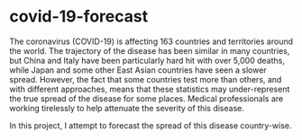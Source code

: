 # covid-19-forecast

The coronavirus (COVID-19) is affecting 163 countries and territories around the world. The trajectory of the disease has been similar in many countries, but China and Italy have been particularly hard hit with over 5,000 deaths, while Japan and some other East Asian countries have seen a slower spread. However, the fact that some countries test more than others, and with different approaches, means that these statistics may under-represent the true spread of the disease for some places. Medical professionals are working tirelessly to help attenuate the severity of this disease. 

In this project, I attempt to forecast the spread of this disease country-wise.

